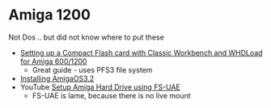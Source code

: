 Amiga 1200
==========

Not Dos .. but did not know where to put these

* [Setting up a Compact Flash card with Classic Workbench and WHDLoad for Amiga 600/1200](https://johan.driessen.se/posts/Setting-up-a-Compact-Flash-card-with-Classic-Workbench-and-WHDLoad-for-Amiga-600-1200/)
    * Great guide - uses PFS3 file system
* [Installing AmigaOS3.2](https://lyonsden.net/adventures-with-amigaos3-2/)
* YouTube [Setup Amiga Hard Drive using FS-UAE ](https://www.youtube.com/watch?v=88jxTQo4uhs)
    * FS-UAE is lame, because there is no live mount